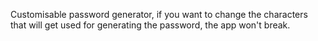 Customisable password generator, if you want to change the characters that will get used for generating the password, the app won't break.
